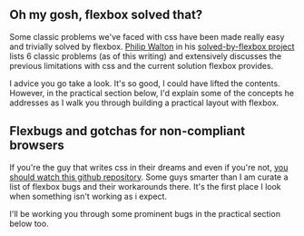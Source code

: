 ## Oh my gosh, flexbox solved that?
Some classic problems we've faced with css have been made really easy and trivially solved by flexbox.
[Philip Walton](https://philipwalton.com/) in his [solved-by-flexbox project](https://github.com/philipwalton/solved-by-flexbox) lists 6 classic problems (as of this writing) and extensively discusses the previous limitations with css and the current solution flexbox provides.

I advice you go take a look. It's so good, I could have lifted the contents. However, in the practical section below, I'd explain some of the concepts he addresses as I walk you through building a practical layout with flexbox.

## Flexbugs and gotchas for non-compliant browsers
If you're the guy that writes css in their dreams and even if you're not, [you should watch this github repository](https://github.com/philipwalton/flexbugs). Some guys smarter than I am curate a list of flexbox bugs and their workarounds there. It's the first place I look when something isn't working as i expect.

I'll be working you through some prominent bugs in the practical section below too.
